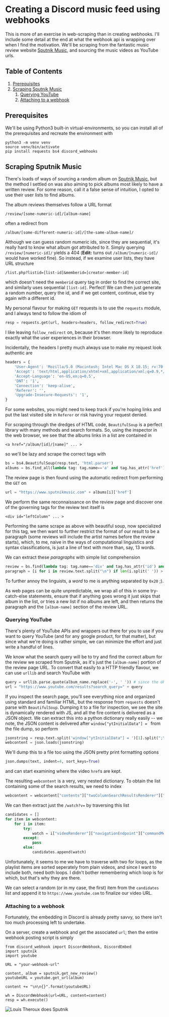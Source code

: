 
# Creating a Discord music feed using webhooks

This is more of an exercise in web-scraping than in creating webhooks. I'll include some detail at the end at what the webhook api is wrapping over when I find the motivation. We'll be scraping from the fantastic music review website [Sputnik Music](https://www.sputnikmusic.com/), and sourcing the music videos as YouTube urls.

<!--BEGIN TOC-->
## Table of Contents
1. [Prerequisites](#prerequisites)
2. [Scraping Sputnik Music](#scraping-sputnik-music)
    1. [Querying YouTube](#querying-youtube)
    2. [Attaching to a webhook](#attaching-to-a-webhook)

<!--END TOC-->

## Prerequisites
We'll be using Python3 built-in virtual-environments, so you can install all of the prerequisites and recreate the environment with
```
python3 -m venv venv
source venv/bin/activate
pip install requests bs4 discord_webhooks
```

## Scraping Sputnik Music
There's loads of ways of sourcing a random album on [Sputnik Music](https://www.sputnikmusic.com/), but the method I settled on was also aiming to pick albums most likely to have a written review. For some reason, call it a false sense of intuition, I opted to use their user lists to find albums.

The album reviews themselves follow a URL format
```
/review/[some-numeric-id]/[album-name]
```
often a redirect from
```
/album/[some-different-numeric-id]/[the-same-album-name]/
```

Although we can guess random numeric ids, since they are sequential, it's really hard to know what album got attributed to it. Simply querying `/review/[numeric-id]/` yields a 404 (**Edit:** turns out `/album/[numeric-id]/` would have worked fine). So instead, if we examine user lists, they have URL structure
```
/list.php?listid=[list-id]&memberid=[creator-member-id]
```
which doesn't need the `memberid` query tag in order to find the correct site, and similarly uses sequential `[list-id]`. Perfect! We can then just generate a random number, query the id, and if we get content, continue, else try again with a different id.

My personal flavour for making `GET` requests is to use the `requests` module, and I always tend to follow the idiom of
```python
resp = requests.get(url, headers=headers, follow_redirect=True)
```
I like leaving `follow_redirect` on, because it's then more likely to reproduce exactly what the user experiences in their browser. 

Incidentally, the headers I pretty much always use to make my request look authentic are
```python
headers = {
    'User-Agent': 'Mozilla/5.0 (Macintosh; Intel Mac OS X 10.15; rv:70.0) Gecko/20100101 Firefox/70.0',
    'Accept': 'text/html,application/xhtml+xml,application/xml;q=0.9,*/*;q=0.8',
    'Accept-Language': 'en-US,en;q=0.5',
    'DNT': '1',
    'Connection': 'keep-alive',
    'Referer': '',
    'Upgrade-Insecure-Requests': '1',
}
```
For some websites, you might need to keep track if you're hoping links and put the last visited site in `Referer` or risk having your request denied.

For scraping through the dredges of HTML code, `BeautifulSoup` is a perfect library with many methods and search formats. So, using the inspector in the web browser, we see that the albums links in a list are contained in
```
<a href="/album/[id]/[name]" ... >
```
so we'll be lazy and scrape the correct tags with
```python
bs = bs4.BeautifulSoup(resp.text, 'html.parser')
albums = bs.find_all(lambda tag: tag.name=='a' and tag.has_attr('href') and bool(re.match(r"/album/\d*/", tag.get('href'))))
```

The review page is then found using the automatic redirect from performing the `GET` on
```python
url = "https://www.sputnikmusic.com" + albums[i]['href']
```

We perform the same reconnaissance on the review page and discover one of the governing tags for the review text itself is
```
<div id="leftColumn" ... >
```
Performing the same scrape as above with beautiful soup, now specialized for this tag, we then want to further restrict the format of our result to be a paragraph (some reviews will include the artist names before the review starts), which, to me, naive in the ways of computational linguistics and syntax classifications, is just a line of text with more than, say, 13 words.

We can extract these *paragraphs* with simple list comprehension
```python
review = bs.find(lambda tag: tag.name=='div' and tag.has_attr('id') and "leftColumn" in tag.get('id'))
paragraph = [i for i in review.text.split("\n") if len(i.split(' ')) > 13]
```
To further annoy the linguists, a *word* to me is anything separated by `0x20` ;).

As web pages can be quite unpredictable, we wrap all of this in some try-catch-else statements, ensure that if anything goes wrong it just skips that album in the list, or tries a new list if no albums are left, and then returns the paragraph and the `[album-name]` section of the review URL.

### Querying YouTube
There's plenty of YouTube APIs and wrappers out there for you to use if you want to query YouTube (and for any google product, for that matter), but since what we're doing is rather simple, we can minimize the effort and just write a handful of lines.

We know what the search query will be to try and find the correct album for the review we scraped from Sputnik, as it's just the `[album-name]` portion of the review page URL. To convert that easily to a HTTP friendly flavour, we can use `urllib` and search YouTube with
```python
query = urllib.parse.quote(album_name.replace('-', ' ')) # since the URL uses '-' instead of '%20'
url = "https://www.youtube.com/results?search_query=" + query
```
If you inspect the search page, you'll see everything nice and organized using standard and familiar HTML, but the response from `requests` doesn't parse with `BeautifulSoup`. Dumping it to a file for inspection, we see the site is dynamically rendered with JS, and all the fire content is delivered as a JSON object. We can extract this into a python dictionary really easily -- we note, the JSON content is delivered after `window["ytInitialData"] = ` from the file dump, so perform
```python
jsonstring = resp.text.split('window["ytInitialData"] = ')[1].split(";\n")[0]
webcontent = json.loads(jsonstring)
```
We'll dump this to a file too using the JSON pretty print formatting options
```python
json.dumps(text, indent=4, sort_keys=True)
```
and can start examining where the video `href`s are kept.

The resulting `webcontent` is a very, very nested dictionary. To obtain the list containing some of the search results, we need to index
```python
webcontent = webcontent["contents"]["twoColumnSearchResultsRenderer"]["primaryContents"]["sectionListRenderer"]["contents"]
```

We can then extract just the `/watch?v=` by traversing this list
```python
candidates = []
for item in webcontent:
	for i in item:
		try:
			watch = i["videoRenderer"]["navigationEndpoint"]["commandMetadata"]["webCommandMetadata"]["url"]
		except:
			pass
		else:
			candidates.append(watch)
```
Unfortunately, it seems to me we have to traverse with two for loops, as the playlist items are sorted seperately from plain videos, and since I want to include both, need both loops. I didn't bother remembering which loop is for which, but that's why they are there.

We can select a random (or in my case, the first) item from the `candidates` list and append it to `https://www.youtube.com` to finalize our video URL.

### Attaching to a webhook
Fortunately, the embedding in Discord is already pretty savvy, so there isn't too much processing left to undertake.

On a server, create a webhook and get the associated `url`; then the entire webhook posting script is simply
```
from discord_webhook import DiscordWebhook, DiscordEmbed
import sputnik
import youtube

URL = "your-webhook-url"

content, album = sputnik.get_new_review()
youtubeURL = youtube.get_url(album)

content += "\n\n{}".format(youtubeURL)

wh = DiscordWebhook(url=URL, content=content)
resp = wh.execute()
```
![Louis Theroux does Sputnik](https://github.com/furges/notes/blob/master/webhooks/louis-theroux-does-sputnik.jpg "Louis Theroux does Sputnik")
